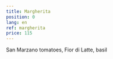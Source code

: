```yaml
---
title: Margherita
position: 0
lang: en
ref: margherita
price: 115
---
```


San Marzano tomatoes, Fior di Latte, basil
